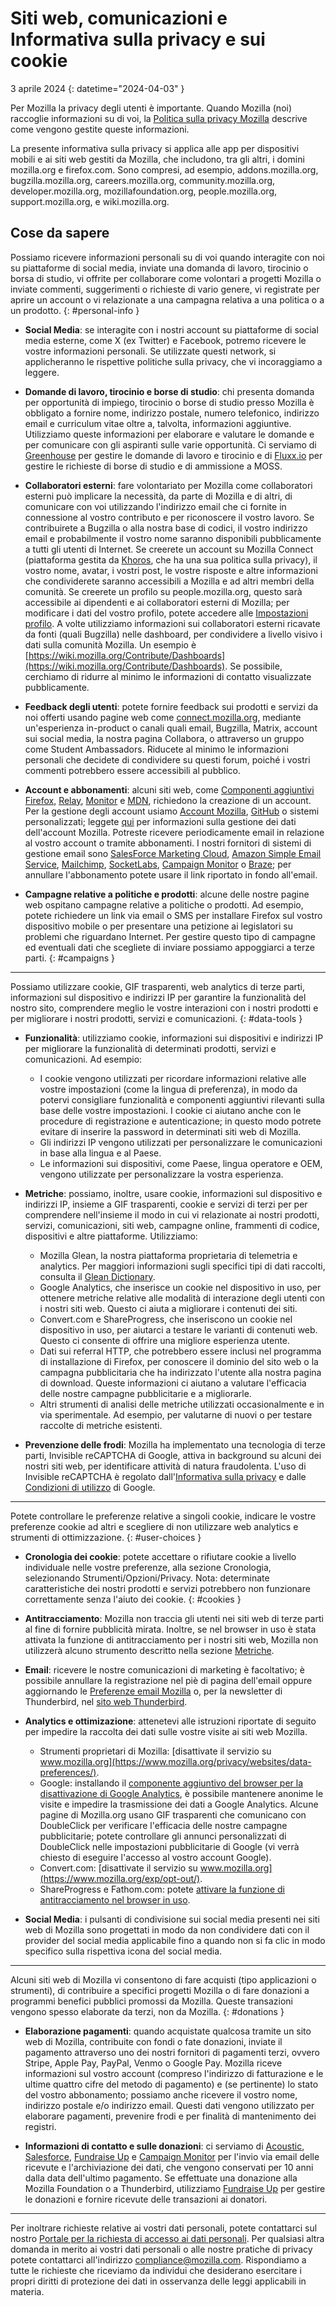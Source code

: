 # Siti web, comunicazioni e Informativa sulla privacy e sui cookie

3 aprile 2024
{: datetime="2024-04-03" }

Per Mozilla la privacy degli utenti è importante. Quando Mozilla (noi) raccoglie informazioni su di voi, la [Politica sulla privacy Mozilla](https://www.mozilla.org/privacy/) descrive come vengono gestite queste informazioni.

La presente informativa sulla privacy si applica alle app per dispositivi mobili e ai siti web gestiti da Mozilla, che includono, tra gli altri, i domini mozilla.org e firefox.com. Sono compresi, ad esempio, addons.mozilla.org, bugzilla.mozilla.org, careers.mozilla.org, community.mozilla.org, developer.mozilla.org, mozillafoundation.org, people.mozilla.org, support.mozilla.org, e wiki.mozilla.org.

## Cose da sapere

Possiamo ricevere informazioni personali su di voi quando interagite con noi su piattaforme di social media, inviate una domanda di lavoro, tirocinio o borsa di studio, vi offrite per collaborare come volontari a progetti Mozilla o inviate commenti, suggerimenti o richieste di vario genere, vi registrate per aprire un account o vi relazionate a una campagna relativa a una politica o a un prodotto. 
{: #personal-info }

* **Social Media**: se interagite con i nostri account su piattaforme di social media esterne, come X (ex Twitter) e Facebook, potremo ricevere le vostre informazioni personali. Se utilizzate questi network, si applicheranno le rispettive politiche sulla privacy, che vi incoraggiamo a leggere.

* **Domande di lavoro, tirocinio e borse di studio**: chi presenta domanda per opportunità di impiego, tirocinio o borse di studio presso Mozilla è obbligato a fornire nome, indirizzo postale, numero telefonico, indirizzo email e curriculum vitae oltre a, talvolta, informazioni aggiuntive. Utilizziamo queste informazioni per elaborare e valutare le domande e per comunicare con gli aspiranti sulle varie opportunità. Ci serviamo di [Greenhouse](https://www.greenhouse.io/privacy-policy) per gestire le domande di lavoro e tirocinio e di [Fluxx.io](https://www.fluxx.io/privacy-policy) per gestire le richieste di borse di studio e di ammissione a MOSS.

* **Collaboratori esterni**: fare volontariato per Mozilla come collaboratori esterni può implicare la necessità, da parte di Mozilla e di altri, di comunicare con voi utilizzando l'indirizzo email che ci fornite in connessione al vostro contributo e per riconoscere il vostro lavoro. Se contribuirete a Bugzilla o alla nostra base di codici, il vostro indirizzo email e probabilmente il vostro nome saranno disponibili pubblicamente a tutti gli utenti di Internet. Se creerete un account su Mozilla Connect (piattaforma gestita da [Khoros](https://khoros.com/privacy), che ha una sua politica sulla privacy), il vostro nome, avatar, i vostri post, le vostre risposte e altre informazioni che condividerete saranno accessibili a Mozilla e ad altri membri della comunità. Se creerete un profilo su people.mozilla.org, questo sarà accessibile ai dipendenti e ai collaboratori esterni di Mozilla; per modificare i dati del vostro profilo, potete accedere alle [Impostazioni profilo](https://people.mozilla.org/e?section=personal-info). A volte utilizziamo informazioni sui collaboratori esterni ricavate da fonti (quali Bugzilla) nelle dashboard, per condividere a livello visivo i dati sulla comunità Mozilla. Un esempio è [https://wiki.mozilla.org/Contribute/Dashboards](https://wiki.mozilla.org/Contribute/Dashboards). Se possibile, cerchiamo di ridurre al minimo le informazioni di contatto visualizzate pubblicamente.

* **Feedback degli utenti**: potete fornire feedback sui prodotti e servizi da noi offerti usando pagine web come [connect.mozilla.org](https://connect.mozilla.org/), mediante un'esperienza in-product o canali quali email, Bugzilla, Matrix, account sui social media, la nostra pagina Collabora, o attraverso un gruppo come Student Ambassadors. Riducete al minimo le informazioni personali che decidete di condividere su questi forum, poiché i vostri commenti potrebbero essere accessibili al pubblico.

* **Account e abbonamenti**: alcuni siti web, come [Componenti aggiuntivi Firefox](https://addons.mozilla.org/firefox/), [Relay](https://relay.firefox.com/), [Monitor](https://monitor.firefox.com/) e [MDN](https://developer.mozilla.org/), richiedono la creazione di un account. Per la gestione degli account usiamo [Account Mozilla](https://www.mozilla.org/privacy/mozilla-accounts/), [GitHub](https://support.github.com/#our-use-of-cookies-and-tracking) o sistemi personalizzati; leggete [qui](https://support.mozilla.org/kb/managing-account-data) per informazioni sulla gestione dei dati dell'account Mozilla. Potreste ricevere periodicamente email in relazione al vostro account o tramite abbonamenti. I nostri fornitori di sistemi di gestione email sono [SalesForce Marketing Cloud](https://www.salesforce.com/company/privacy/), [Amazon Simple Email Service](https://aws.amazon.com/privacy/), [Mailchimp](https://www.intuit.com/privacy/statement/), [SocketLabs](https://www.socketlabs.com/legal/service-privacy/), [Campaign Monitor](https://meetmarigold.com/privacy-notices) o [Braze](https://www.braze.com/company/legal/privacy); per annullare l'abbonamento potete usare il link riportato in fondo all'email. 

* **Campagne relative a politiche e prodotti**: alcune delle nostre pagine web ospitano campagne relative a politiche o prodotti. Ad esempio, potete richiedere un link via email o SMS per installare Firefox sul vostro dispositivo mobile o per presentare una petizione ai legislatori su problemi che riguardano Internet. Per gestire questo tipo di campagne ed eventuali dati che scegliete di inviare possiamo appoggiarci a terze parti. 
{: #campaigns }

---------------------------------------

Possiamo utilizzare cookie, GIF trasparenti, web analytics di terze parti, informazioni sul dispositivo e indirizzi IP per garantire la funzionalità del nostro sito, comprendere meglio le vostre interazioni con i nostri prodotti e per migliorare i nostri prodotti, servizi e comunicazioni. 
{: #data-tools }

* **Funzionalità**: utilizziamo cookie, informazioni sui dispositivi e indirizzi IP per migliorare la funzionalità di determinati prodotti, servizi e comunicazioni. Ad esempio:
    * I cookie vengono utilizzati per ricordare informazioni relative alle vostre impostazioni (come la lingua di preferenza), in modo da potervi consigliare funzionalità e componenti aggiuntivi rilevanti sulla base delle vostre impostazioni. I cookie ci aiutano anche con le procedure di registrazione e autenticazione; in questo modo potrete evitare di inserire la password in determinati siti web di Mozilla.
    * Gli indirizzi IP vengono utilizzati per personalizzare le comunicazioni in base alla lingua e al Paese.
    * Le informazioni sui dispositivi, come Paese, lingua operatore e OEM, vengono utilizzate per personalizzare la vostra esperienza.

* **Metriche**: possiamo, inoltre, usare cookie, informazioni sul dispositivo e indirizzi IP, insieme a GIF trasparenti, cookie e servizi di terzi per per comprendere nell'insieme il modo in cui vi relazionate ai nostri prodotti, servizi, comunicazioni, siti web, campagne online, frammenti di codice, dispositivi e altre piattaforme. Utilizziamo:
    * Mozilla Glean, la nostra piattaforma proprietaria di telemetria e analytics. Per maggiori informazioni sugli specifici tipi di dati raccolti, consulta il [Glean Dictionary](https://dictionary.telemetry.mozilla.org/apps/bedrock).
    * Google Analytics, che inserisce un cookie nel dispositivo in uso, per ottenere metriche relative alle modalità di interazione degli utenti con i nostri siti web. Questo ci aiuta a migliorare i contenuti dei siti.
    * Convert.com e ShareProgress, che inseriscono un cookie nel dispositivo in uso, per aiutarci a testare le varianti di contenuti web. Questo ci consente di offrire una migliore esperienza utente.
    * Dati sui referral HTTP, che potrebbero essere inclusi nel programma di installazione di Firefox, per conoscere il dominio del sito web o la campagna pubblicitaria che ha indirizzato l'utente alla nostra pagina di download. Queste informazioni ci aiutano a valutare l'efficacia delle nostre campagne pubblicitarie e a migliorarle.
    * Altri strumenti di analisi delle metriche utilizzati occasionalmente e in via sperimentale. Ad esempio, per valutarne di nuovi o per testare raccolte di metriche esistenti.
 
* **Prevenzione delle frodi**: Mozilla ha implementato una tecnologia di terze parti, Invisible reCAPTCHA di Google, attiva in background su alcuni dei nostri siti web, per identificare attività di natura fraudolenta. L'uso di Invisible reCAPTCHA è regolato dall'[Informativa sulla privacy](https://www.google.com/intl/policies/privacy/) e dalle [Condizioni di utilizzo](https://policies.google.com/terms) di Google.

---------------------------------------

Potete controllare le preferenze relative a singoli cookie, indicare le vostre preferenze cookie ad altri e scegliere di non utilizzare web analytics e strumenti di ottimizzazione. 
{: #user-choices }

* **Cronologia dei cookie**: potete accettare o rifiutare cookie a livello individuale nelle vostre preferenze, alla sezione Cronologia, selezionando Strumenti/Opzioni/Privacy. Nota: determinate caratteristiche dei nostri prodotti e servizi potrebbero non funzionare correttamente senza l'aiuto dei cookie. 
{: #cookies }

* **Antitracciamento**: Mozilla non traccia gli utenti nei siti web di terze parti al fine di fornire pubblicità mirata. Inoltre, se nel browser in uso è stata attivata la funzione di antitracciamento per i nostri siti web, Mozilla non utilizzerà alcuno strumento descritto nella sezione [Metriche](https://www.mozilla.org/privacy/websites/#data-tools).

* **Email**: ricevere le nostre comunicazioni di marketing è facoltativo; è possibile annullare la registrazione nel piè di pagina dell'email oppure aggiornando le [Preferenze email Mozilla](https://www.mozilla.org/newsletter/recovery/) o, per la newsletter di Thunderbird, nel [sito web Thunderbird](https://www.thunderbird.net/newsletter/).


* **Analytics e ottimizazione**: attenetevi alle istruzioni riportate di seguito per impedire la raccolta dei dati sulle vostre visite ai siti web Mozilla.
    * Strumenti proprietari di Mozilla: [disattivate il servizio su www.mozilla.org](https://www.mozilla.org/privacy/websites/data-preferences/).
    * Google: installando il [componente aggiuntivo del browser per la disattivazione di Google Analytics](https://tools.google.com/dlpage/gaoptout), è possibile mantenere anonime le visite e impedire la trasmissione dei dati a Google Analytics. Alcune pagine di Mozilla.org usano GIF trasparenti che comunicano con DoubleClick per verificare l'efficacia delle nostre campagne pubblicitarie; potete controllare gli annunci personalizzati di DoubleClick nelle impostazioni pubblicitarie di Google (vi verrà chiesto di eseguire l'accesso al vostro account Google).
    * Convert.com: [disattivate il servizio su www.mozilla.org](https://www.mozilla.org/exp/opt-out/).
    * ShareProgress e Fathom.com: potete [attivare la funzione di antitracciamento nel browser in uso](https://support.mozilla.org/kb/how-do-i-turn-do-not-track-feature).

* **Social Media**: i pulsanti di condivisione sui social media presenti nei siti web di Mozilla sono progettati in modo da non condividere dati con il provider del social media applicabile fino a quando non si fa clic in modo specifico sulla rispettiva icona del social media.

---------------------------------------

Alcuni siti web di Mozilla vi consentono di fare acquisti (tipo applicazioni o strumenti), di contribuire a specifici progetti Mozilla o di fare donazioni a programmi benefici pubblici promossi da Mozilla. Queste transazioni vengono spesso elaborate da terzi, non da Mozilla.
{: #donations }

* **Elaborazione pagamenti**: quando acquistate qualcosa tramite un sito web di Mozilla, contribuite con fondi o fate donazioni, inviate il pagamento attraverso uno dei nostri fornitori di pagamenti terzi, ovvero Stripe, Apple Pay, PayPal, Venmo o Google Pay. Mozilla riceve informazioni sul vostro account (compreso l'indirizzo di fatturazione e le ultime quattro cifre del metodo di pagamento) e (se pertinente) lo stato del vostro abbonamento; possiamo anche ricevere il vostro nome, indirizzo postale e/o indirizzo email. Questi dati vengono utilizzato per elaborare pagamenti, prevenire frodi e per finalità di mantenimento dei registri. 

* **Informazioni di contatto e sulle donazioni**: ci serviamo di [Acoustic](https://acoustic.com/privacy-notice/), [Salesforce](https://www.salesforce.com/company/privacy/), [Fundraise Up](https://fundraiseup.com/privacy/) e [Campaign Monitor](https://meetmarigold.com/privacy-notices/) per l'invio via email delle ricevute e l'archiviazione dei dati, che vengono conservati per 10 anni dalla data dell'ultimo pagamento. Se effettuate una donazione alla Mozilla Foundation o a Thunderbird, utilizziamo [Fundraise Up](https://fundraiseup.com/privacy/) per gestire le donazioni e fornire ricevute delle transazioni ai donatori.

---------------------------------------

Per inoltrare richieste relative ai vostri dati personali, potete contattarci sul nostro [Portale per la richiesta di accesso ai dati personali](https://privacyportal.onetrust.com/webform/1350748f-7139-405c-8188-22740b3b5587/4ba08202-2ede-4934-a89e-f0b0870f95f0). Per qualsiasi altra domanda in merito ai vostri dati personali o alle nostre pratiche di privacy potete contattarci all'indirizzo [compliance@mozilla.com](mailto:compliance@mozilla.com). Rispondiamo a tutte le richieste che riceviamo da individui che desiderano esercitare i propri diritti di protezione dei dati in osservanza delle leggi applicabili in materia.
